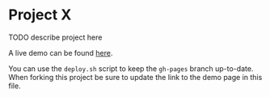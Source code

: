 # Project X

TODO describe project here

A live demo can be found [here](http://NYU-CS6313-Projects.github.io/sp2015-group17/).

You can use the `deploy.sh` script to keep the `gh-pages` branch up-to-date.
When forking this project be sure to update the link to the demo page in this file.
